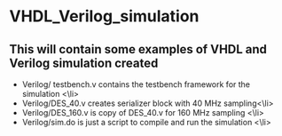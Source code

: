 # VHDL_Verilog_simulation
## This will contain some examples of VHDL and Verilog simulation created

<ul>
<li>Verilog/ testbench.v contains the testbench framework for the simulation   <\li>
<li> Verilog/DES_40.v creates serializer block with 40 MHz sampling<\li>
<li> Verilog/DES_160.v is copy of DES_40.v for 160 MHz sampling <\li>
<li> Verilog/sim.do is just a script to compile and run the simulation <\li>


</ul>
